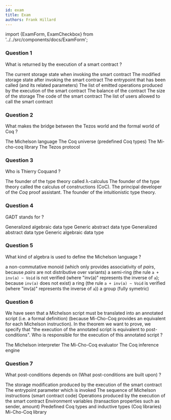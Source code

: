 ```yaml
---
id: exam
title: Exam
authors: Frank Hillard
---
```


import {ExamForm, ExamCheckbox} from '../../src/components/docs/ExamForm';

<ExamForm moduleName="DeFi">

### Question 1

What is returned by the execution of a smart contract ?

<ExamCheckbox name="00" isCorrect="false">The current storage state when invoking the smart contract</ExamCheckbox>
<ExamCheckbox name="01" isCorrect="true">The modified storage state after invoking the smart contract</ExamCheckbox>
<ExamCheckbox name="02" isCorrect="false">The entrypoint that has been called (and its related parameters)</ExamCheckbox>
<ExamCheckbox name="03" isCorrect="true">The list of emitted operations produced by the execution of the smart contract</ExamCheckbox>
<ExamCheckbox name="04" isCorrect="false">The balance of the contract</ExamCheckbox>
<ExamCheckbox name="05" isCorrect="false">The size of the storage</ExamCheckbox>
<ExamCheckbox name="06" isCorrect="false">The code of the smart contract</ExamCheckbox>
<ExamCheckbox name="07" isCorrect="false">The list of users allowed to call the smart contract</ExamCheckbox>

### Question 2

What makes the bridge between the Tezos world and the formal world of Coq ?

<ExamCheckbox name="10" isCorrect="false">The Michelson language</ExamCheckbox>
<ExamCheckbox name="11" isCorrect="false">The Coq universe (predefined Coq types)</ExamCheckbox>
<ExamCheckbox name="12" isCorrect="true">The Mi-cho-coq library</ExamCheckbox>
<ExamCheckbox name="13" isCorrect="false">The Tezos protocol</ExamCheckbox>

### Question 3

Who is Thierry Coquand ?

<ExamCheckbox name="20" isCorrect="false">The founder of the type theory called λ-calculus</ExamCheckbox>
<ExamCheckbox name="21" isCorrect="true">The founder of the type theory called the calculus of constructions (CoC).</ExamCheckbox>
<ExamCheckbox name="22" isCorrect="true">The principal developer of the _Coq_ proof assistant.</ExamCheckbox>
<ExamCheckbox name="23" isCorrect="false">The founder of the intuitionistic type theory.</ExamCheckbox>

### Question 4

GADT stands for ?

<ExamCheckbox name="30" isCorrect="true">Generalized algebraic data type</ExamCheckbox>
<ExamCheckbox name="31" isCorrect="false">Generic abstract data type</ExamCheckbox>
<ExamCheckbox name="32" isCorrect="false">Generalized abstract data type</ExamCheckbox>
<ExamCheckbox name="33" isCorrect="false">Generic algebraic data type</ExamCheckbox>

### Question 5

What kind of algebra is used to define the Michelson language ?

<ExamCheckbox name="40" isCorrect="false">a non-commutative monoid (which only provides associativity of _pairs_, because _pairs_ are not distributive over variants)</ExamCheckbox>
<ExamCheckbox name="41" isCorrect="true">a semi-ring (the rule `a + inv(a) ~ Void` is not verified (where "inv(a)" represents the inverse of `a`); because `inv(a)` does not exist)</ExamCheckbox>
<ExamCheckbox name="42" isCorrect="false">a ring (the rule `a + inv(a) ~ Void` is verified (where "inv(a)" represents the inverse of `a`))</ExamCheckbox>
<ExamCheckbox name="43" isCorrect="false">a group (fully symetric)</ExamCheckbox>

### Question 6

We have seen that a Michelson script must be translated into an annotated script (i.e. a formal definition) (because Mi-Cho-Coq provides an equivalent for each Michelson instruction). In the theorem we want to prove, we specify that "the execution of the annotated script is equivalent to post-conditions". Who is responsible for the execution of this annotated script ?

<ExamCheckbox name="50" isCorrect="false">The Michelson interpreter</ExamCheckbox>
<ExamCheckbox name="51" isCorrect="true">The Mi-Cho-Coq evaluator</ExamCheckbox>
<ExamCheckbox name="52" isCorrect="false">The Coq inference engine</ExamCheckbox>

### Question 7

What post-conditions depends on (What post-conditions are built upon) ?

<ExamCheckbox name="60" isCorrect="true">The storage modification produced by the execution of the smart contract</ExamCheckbox>
<ExamCheckbox name="61" isCorrect="true">The entrypoint parameter which is invoked</ExamCheckbox>
<ExamCheckbox name="62" isCorrect="false">The sequence of Michelson instructions (smart contract code)</ExamCheckbox>
<ExamCheckbox name="63" isCorrect="true">Operations produced by the execution of the smart contract</ExamCheckbox>
<ExamCheckbox name="64" isCorrect="true">Environment variables (transaction properties such as sender, amount)</ExamCheckbox>
<ExamCheckbox name="65" isCorrect="false">Predefined Coq types and inductive types (Coq libraries)</ExamCheckbox>
<ExamCheckbox name="66" isCorrect="false">Mi-Cho-Coq library</ExamCheckbox>

</ExamForm>